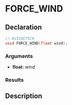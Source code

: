 # FORCE_WIND

## Declaration
```cpp
// 0x310E75C9
void FORCE_WIND(float wind);
```

### Arguments
- **float:** wind

### Results

## Description
